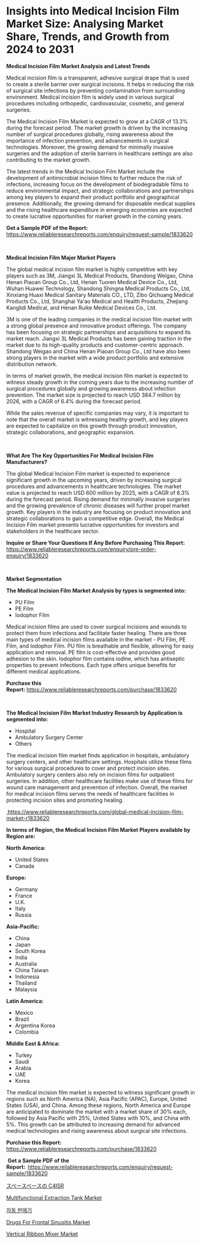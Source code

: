 <p><h1>Insights into Medical Incision Film Market Size: Analysing Market Share, Trends, and Growth from 2024 to 2031</h1></p><p><strong>Medical Incision Film Market Analysis and Latest Trends</strong></p>
<p><p>Medical incision film is a transparent, adhesive surgical drape that is used to create a sterile barrier over surgical incisions. It helps in reducing the risk of surgical site infections by preventing contamination from surrounding environment. Medical incision film is widely used in various surgical procedures including orthopedic, cardiovascular, cosmetic, and general surgeries.</p><p>The Medical Incision Film Market is expected to grow at a CAGR of 13.3% during the forecast period. The market growth is driven by the increasing number of surgical procedures globally, rising awareness about the importance of infection prevention, and advancements in surgical technologies. Moreover, the growing demand for minimally invasive surgeries and the adoption of sterile barriers in healthcare settings are also contributing to the market growth.</p><p>The latest trends in the Medical Incision Film Market include the development of antimicrobial incision films to further reduce the risk of infections, increasing focus on the development of biodegradable films to reduce environmental impact, and strategic collaborations and partnerships among key players to expand their product portfolio and geographical presence. Additionally, the growing demand for disposable medical supplies and the rising healthcare expenditure in emerging economies are expected to create lucrative opportunities for market growth in the coming years.</p></p>
<p><strong>Get a Sample PDF of the Report:&nbsp;</strong> <a href="https://www.reliableresearchreports.com/enquiry/request-sample/1833620">https://www.reliableresearchreports.com/enquiry/request-sample/1833620</a></p>
<p>&nbsp;</p>
<p><strong>Medical Incision Film Major Market Players</strong></p>
<p><p>The global medical incision film market is highly competitive with key players such as 3M, Jiangxi 3L Medical Products, Shandong Weigao, China Henan Piaoan Group Co., Ltd, Henan Tuoren Medical Device Co., Ltd, Wuhan Huawei Technology, Shandong Shingna Medical Products Co., Ltd, Xinxiang Huaxi Medical Sanitary Materials CO., LTD, Zibo Qichuang Medical Products Co., Ltd, Shanghai Ya'ao Medical and Health Products, Zhejiang Kanglidi Medical, and Henan Ruike Medical Devices Co., Ltd.</p><p>3M is one of the leading companies in the medical incision film market with a strong global presence and innovative product offerings. The company has been focusing on strategic partnerships and acquisitions to expand its market reach. Jiangxi 3L Medical Products has been gaining traction in the market due to its high-quality products and customer-centric approach. Shandong Weigao and China Henan Piaoan Group Co., Ltd have also been strong players in the market with a wide product portfolio and extensive distribution network.</p><p>In terms of market growth, the medical incision film market is expected to witness steady growth in the coming years due to the increasing number of surgical procedures globally and growing awareness about infection prevention. The market size is projected to reach USD 384.7 million by 2026, with a CAGR of 6.4% during the forecast period.</p><p>While the sales revenue of specific companies may vary, it is important to note that the overall market is witnessing healthy growth, and key players are expected to capitalize on this growth through product innovation, strategic collaborations, and geographic expansion.</p></p>
<p>&nbsp;</p>
<p><strong>What Are The Key Opportunities For Medical Incision Film Manufacturers?</strong></p>
<p><p>The global Medical Incision Film market is expected to experience significant growth in the upcoming years, driven by increasing surgical procedures and advancements in healthcare technologies. The market value is projected to reach USD 600 million by 2025, with a CAGR of 6.3% during the forecast period. Rising demand for minimally invasive surgeries and the growing prevalence of chronic diseases will further propel market growth. Key players in the industry are focusing on product innovation and strategic collaborations to gain a competitive edge. Overall, the Medical Incision Film market presents lucrative opportunities for investors and stakeholders in the healthcare sector.</p></p>
<p><strong>Inquire or Share Your Questions If Any Before Purchasing This Report:</strong> <a href="https://www.reliableresearchreports.com/enquiry/pre-order-enquiry/1833620">https://www.reliableresearchreports.com/enquiry/pre-order-enquiry/1833620</a></p>
<p>&nbsp;</p>
<p><strong>Market Segmentation</strong></p>
<p><strong>The Medical Incision Film Market Analysis by types is segmented into:</strong></p>
<p><ul><li>PU Film</li><li>PE Film</li><li>Iodophor Film</li></ul></p>
<p><p>Medical incision films are used to cover surgical incisions and wounds to protect them from infections and facilitate faster healing. There are three main types of medical incision films available in the market - PU Film, PE Film, and Iodophor Film. PU film is breathable and flexible, allowing for easy application and removal. PE film is cost-effective and provides good adhesion to the skin. Iodophor film contains iodine, which has antiseptic properties to prevent infections. Each type offers unique benefits for different medical applications.</p></p>
<p><strong>Purchase this Report:&nbsp;</strong><a href="https://www.reliableresearchreports.com/purchase/1833620">https://www.reliableresearchreports.com/purchase/1833620</a></p>
<p>&nbsp;</p>
<p><strong>The Medical Incision Film Market Industry Research by Application is segmented into:</strong></p>
<p><ul><li>Hospital</li><li>Ambulatory Surgery Center</li><li>Others</li></ul></p>
<p><p>The medical incision film market finds application in hospitals, ambulatory surgery centers, and other healthcare settings. Hospitals utilize these films for various surgical procedures to cover and protect incision sites. Ambulatory surgery centers also rely on incision films for outpatient surgeries. In addition, other healthcare facilities make use of these films for wound care management and prevention of infection. Overall, the market for medical incision films serves the needs of healthcare facilities in protecting incision sites and promoting healing.</p></p>
<p><a href="https://www.reliableresearchreports.com/global-medical-incision-film-market-r1833620">&nbsp;https://www.reliableresearchreports.com/global-medical-incision-film-market-r1833620</a></p>
<p><strong>In terms of Region, the Medical Incision Film Market Players available by Region are:</strong></p>
<p>
    <p> <strong> North America: </strong>
        <ul>
            <li>United States</li>
            <li>Canada</li>
        </ul>
        </p> 
    <p> <strong> Europe: </strong>
        <ul>
            <li>Germany</li>
            <li>France</li>
            <li>U.K.</li>
            <li>Italy</li>
            <li>Russia</li>
        </ul>
        </p> 
    <p> <strong> Asia-Pacific: </strong>
        <ul>
            <li>China</li>
            <li>Japan</li>
            <li>South Korea</li>
            <li>India</li>
            <li>Australia</li>
            <li>China Taiwan</li>
            <li>Indonesia</li>
            <li>Thailand</li>
            <li>Malaysia</li>
        </ul>
        </p> 
    <p> <strong> Latin America: </strong>
        <ul>
            <li>Mexico</li>
            <li>Brazil</li>
            <li>Argentina Korea</li>
            <li>Colombia</li>
        </ul>
        </p> 
    <p> <strong> Middle East & Africa: </strong>
        <ul>
            <li>Turkey</li>
            <li>Saudi</li>
            <li>Arabia</li>
            <li>UAE</li>
            <li>Korea</li>
        </ul>
    </p>
    </p>
<p><p>The medical incision film market is expected to witness significant growth in regions such as North America (NA), Asia Pacific (APAC), Europe, United States (USA), and China. Among these regions, North America and Europe are anticipated to dominate the market with a market share of 30% each, followed by Asia Pacific with 25%, United States with 10%, and China with 5%. This growth can be attributed to increasing demand for advanced medical technologies and rising awareness about surgical site infections.</p></p>
<p><strong>Purchase this Report: </strong><a href="https://www.reliableresearchreports.com/purchase/1833620">https://www.reliableresearchreports.com/purchase/1833620</a></p>
<p>&nbsp;<strong>Get a Sample PDF of the Report:&nbsp;&nbsp;</strong><a href="https://www.reliableresearchreports.com/enquiry/request-sample/1833620">https://www.reliableresearchreports.com/enquiry/request-sample/1833620</a></p>
<p><strong></strong></p>
<p><p><a href="https://github.com/oafhukehf4709715/Market-Research-Report-List-3/blob/main/7110773183207.md">スペースベースの C4ISR</a></p><p><a href="https://github.com/JordyBecker/Market-Research-Report-List-1/blob/main/multifunctional-extraction-tank-market.md">Multifunctional Extraction Tank Market</a></p><p><a href="https://github.com/wallacBahrtyinger567686/Market-Research-Report-List-2/blob/main/6603243185876.md">자동 판매기</a></p><p><a href="https://issuu.com/reportprime-2/docs/drugs-for-frontal-sinusitis-market-size-2030.pptx">Drugs For Frontal Sinusitis Market</a></p><p><a href="https://medium.com/@abdulkoss1996/vertical-ribbon-mixer-market-a-global-and-regional-analysis-2024-2031-21682a8c98da">Vertical Ribbon Mixer Market</a></p></p>